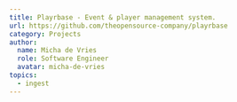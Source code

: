```yaml
---
title: Playrbase - Event & player management system.
url: https://github.com/theopensource-company/playrbase
category: Projects
author:
  name: Micha de Vries
  role: Software Engineer
  avatar: micha-de-vries
topics:
  - ingest
---
```


